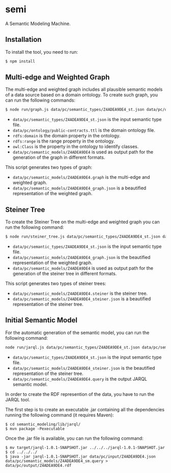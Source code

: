 # semi
A Semantic Modeling Machine.

## Installation
To install the tool, you need to run:

```bash
$ npm install
```

## Multi-edge and Weighted Graph
The multi-edge and weighted graph includes all plausible semantic models of a data source based on a domain ontology. To create such graph, you can run the following commands:

```bash
$ node run/graph.js data/pc/semantic_types/Z4ADEA9DE4_st.json data/pc/ontology/public-contracts.ttl rdfs:domain rdfs:range owl:Class data/pc/semantic_models/Z4ADEA9DE4
```

* `data/pc/semantic_types/Z4ADEA9DE4_st.json` is the input semantic type file.
* `data/pc/ontology/public-contracts.ttl` is the domain ontology file.
* `rdfs:domain` is the domain property in the ontology.
* `rdfs:range` is the range property in the ontology.
* `owl:Class` is the property in the ontology to identify classes.
* `data/pc/semantic_models/Z4ADEA9DE4` is used as output path for the generation of the graph in different formats.

This script generates two types of graph:

* `data/pc/semantic_models/Z4ADEA9DE4.graph` is the multi-edge and weighted graph.
* `data/pc/semantic_models/Z4ADEA9DE4_graph.json` is a beautified representation of the weighted graph.

## Steiner Tree

To create the Steiner Tree on the multi-edge and weighted graph you can run the following command:

```bash
$ node run/steiner_tree.js data/pc/semantic_types/Z4ADEA9DE4_st.json data/pc/semantic_models/Z4ADEA9DE4_graph.json data/pc/semantic_models/Z4ADEA9DE4
```

* `data/pc/semantic_types/Z4ADEA9DE4_st.json` is the input semantic type file.
* `data/pc/semantic_models/Z4ADEA9DE4_graph.json` is the beautified representation of the weighted graph.
* `data/pc/semantic_models/Z4ADEA9DE4` is used as output path for the generation of the steiner tree in different formats.

This script generates two types of steiner trees:

* `data/pc/semantic_models/Z4ADEA9DE4.steiner` is the steiner tree.
* `data/pc/semantic_models/Z4ADEA9DE4_steiner.json` is a beautified representation of the steiner tree.

## Initial Semantic Model
For the automatic generation of the semantic model, you can run the following command:

```bash
node run/jarql.js data/pc/semantic_types/Z4ADEA9DE4_st.json data/pc/semantic_models/Z4ADEA9DE4_steiner.json data/pc/semantic_models/Z4ADEA9DE4
```

* `data/pc/semantic_types/Z4ADEA9DE4_st.json` is the input semantic type file.
* `data/pc/semantic_models/Z4ADEA9DE4_steiner.json` is the beautified representation of the steiner tree.
* `data/pc/semantic_models/Z4ADEA9DE4.query` is the output JARQL semantic model.

In order to create the RDF represention of the data, you have to run the JARQL tool.

The first step is to create an executable .jar containing all the dependencies running the following command (it requires Maven):

```
$ cd semantic_modeling/lib/jarql/
$ mvn package -Pexecutable
```

Once the .jar file is available, you can run the following command:

```
$ mv target/jarql-1.0.1-SNAPSHOT.jar ../../../jarql-1.0.1-SNAPSHOT.jar
$ cd ../../../
$ java -jar jarql-1.0.1-SNAPSHOT.jar data/pc/input/Z4ADEA9DE4.json data/pc/semantic_models/Z4ADEA9DE4_sm.query > data/pc/output/Z4ADEA9DE4.rdf
```
